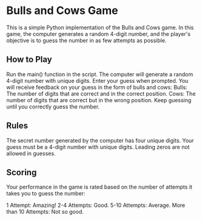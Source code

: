 # Bulls and Cows Game

This is a simple Python implementation of the Bulls and Cows game. In this game, the computer generates a random 4-digit number, and the player's objective is to guess the number in as few attempts as possible.

## How to Play

Run the main() function in the script.
The computer will generate a random 4-digit number with unique digits.
Enter your guess when prompted.
You will receive feedback on your guess in the form of bulls and cows:
Bulls: The number of digits that are correct and in the correct position.
Cows: The number of digits that are correct but in the wrong position.
Keep guessing until you correctly guess the number.

## Rules

The secret number generated by the computer has four unique digits.
Your guess must be a 4-digit number with unique digits.
Leading zeros are not allowed in guesses.

## Scoring

Your performance in the game is rated based on the number of attempts it takes you to guess the number:

1 Attempt: Amazing!
2-4 Attempts: Good.
5-10 Attempts: Average.
More than 10 Attempts: Not so good.
